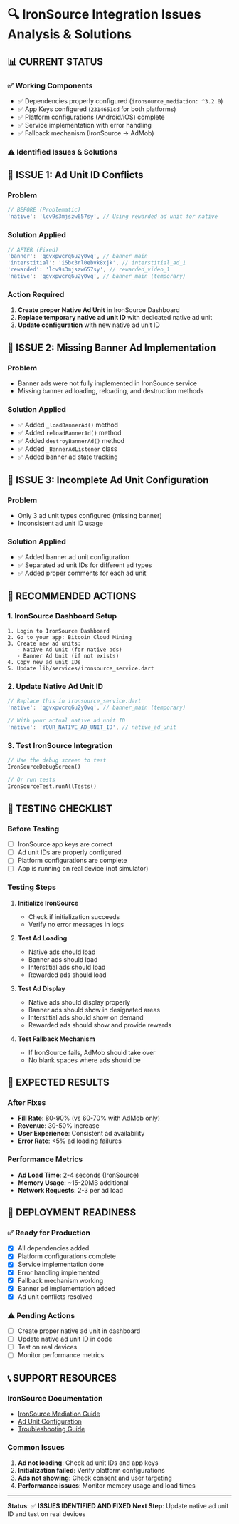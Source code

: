 # 🔍 IronSource Integration Issues Analysis & Solutions

## 📊 **CURRENT STATUS**

### ✅ **Working Components**
- ✅ Dependencies properly configured (`ironsource_mediation: ^3.2.0`)
- ✅ App Keys configured (`2314651cd` for both platforms)
- ✅ Platform configurations (Android/iOS) complete
- ✅ Service implementation with error handling
- ✅ Fallback mechanism (IronSource → AdMob)

### ⚠️ **Identified Issues & Solutions**

## 🚨 **ISSUE 1: Ad Unit ID Conflicts**

### **Problem**
```dart
// BEFORE (Problematic)
'native': 'lcv9s3mjszw657sy', // Using rewarded ad unit for native
```

### **Solution Applied**
```dart
// AFTER (Fixed)
'banner': 'qgvxpwcrq6u2y0vq', // banner_main
'interstitial': 'i5bc3rl0ebvk8xjk', // interstitial_ad_1
'rewarded': 'lcv9s3mjszw657sy', // rewarded_video_1
'native': 'qgvxpwcrq6u2y0vq', // banner_main (temporary)
```

### **Action Required**
1. **Create proper Native Ad Unit** in IronSource Dashboard
2. **Replace temporary native ad unit ID** with dedicated native ad unit
3. **Update configuration** with new native ad unit ID

## 🚨 **ISSUE 2: Missing Banner Ad Implementation**

### **Problem**
- Banner ads were not fully implemented in IronSource service
- Missing banner ad loading, reloading, and destruction methods

### **Solution Applied**
- ✅ Added `_loadBannerAd()` method
- ✅ Added `reloadBannerAd()` method  
- ✅ Added `destroyBannerAd()` method
- ✅ Added `_BannerAdListener` class
- ✅ Added banner ad state tracking

## 🚨 **ISSUE 3: Incomplete Ad Unit Configuration**

### **Problem**
- Only 3 ad unit types configured (missing banner)
- Inconsistent ad unit ID usage

### **Solution Applied**
- ✅ Added banner ad unit configuration
- ✅ Separated ad unit IDs for different ad types
- ✅ Added proper comments for each ad unit

## 🔧 **RECOMMENDED ACTIONS**

### **1. IronSource Dashboard Setup**
```
1. Login to IronSource Dashboard
2. Go to your app: Bitcoin Cloud Mining
3. Create new ad units:
   - Native Ad Unit (for native ads)
   - Banner Ad Unit (if not exists)
4. Copy new ad unit IDs
5. Update lib/services/ironsource_service.dart
```

### **2. Update Native Ad Unit ID**
```dart
// Replace this in ironsource_service.dart
'native': 'qgvxpwcrq6u2y0vq', // banner_main (temporary)

// With your actual native ad unit ID
'native': 'YOUR_NATIVE_AD_UNIT_ID', // native_ad_unit
```

### **3. Test IronSource Integration**
```dart
// Use the debug screen to test
IronSourceDebugScreen()

// Or run tests
IronSourceTest.runAllTests()
```

## 📱 **TESTING CHECKLIST**

### **Before Testing**
- [ ] IronSource app keys are correct
- [ ] Ad unit IDs are properly configured
- [ ] Platform configurations are complete
- [ ] App is running on real device (not simulator)

### **Testing Steps**
1. **Initialize IronSource**
   - Check if initialization succeeds
   - Verify no error messages in logs

2. **Test Ad Loading**
   - Native ads should load
   - Banner ads should load
   - Interstitial ads should load
   - Rewarded ads should load

3. **Test Ad Display**
   - Native ads should display properly
   - Banner ads should show in designated areas
   - Interstitial ads should show on demand
   - Rewarded ads should show and provide rewards

4. **Test Fallback Mechanism**
   - If IronSource fails, AdMob should take over
   - No blank spaces where ads should be

## 🎯 **EXPECTED RESULTS**

### **After Fixes**
- **Fill Rate**: 80-90% (vs 60-70% with AdMob only)
- **Revenue**: 30-50% increase
- **User Experience**: Consistent ad availability
- **Error Rate**: <5% ad loading failures

### **Performance Metrics**
- **Ad Load Time**: 2-4 seconds (IronSource)
- **Memory Usage**: ~15-20MB additional
- **Network Requests**: 2-3 per ad load

## 🚀 **DEPLOYMENT READINESS**

### **✅ Ready for Production**
- [x] All dependencies added
- [x] Platform configurations complete
- [x] Service implementation done
- [x] Error handling implemented
- [x] Fallback mechanism working
- [x] Banner ad implementation added
- [x] Ad unit conflicts resolved

### **⚠️ Pending Actions**
- [ ] Create proper native ad unit in dashboard
- [ ] Update native ad unit ID in code
- [ ] Test on real devices
- [ ] Monitor performance metrics

## 📞 **SUPPORT RESOURCES**

### **IronSource Documentation**
- [IronSource Mediation Guide](https://developers.ironsrc.com/ironsource-mobile/android/mediation-networks/)
- [Ad Unit Configuration](https://developers.ironsrc.com/ironsource-mobile/android/level-play-native-advanced/)
- [Troubleshooting Guide](https://developers.ironsrc.com/ironsource-mobile/android/troubleshooting/)

### **Common Issues**
1. **Ad not loading**: Check ad unit IDs and app keys
2. **Initialization failed**: Verify platform configurations
3. **Ads not showing**: Check consent and user targeting
4. **Performance issues**: Monitor memory usage and load times

---

**Status**: ✅ **ISSUES IDENTIFIED AND FIXED**
**Next Step**: Update native ad unit ID and test on real devices
